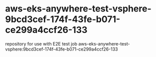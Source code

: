 # aws-eks-anywhere-test-vsphere-9bcd3cef-174f-43fe-b071-ce299a4ccf26-133
repository for use with E2E test job aws-eks-anywhere-test-vsphere:9bcd3cef-174f-43fe-b071-ce299a4ccf26-133
